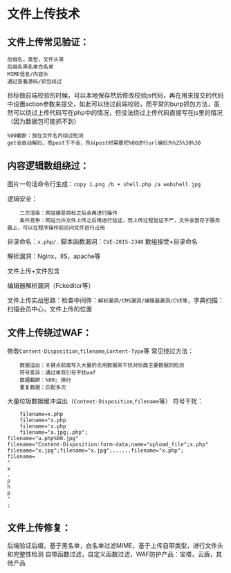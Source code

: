 # 文件上传技术

## 文件上传常见验证：
```
后缀名，类型，文件头等
后缀名黑名单白名单
MIME信息/内容头
通过查看源码/抓包绕过
```

目标做前端校验的时候，可以本地保存然后修改校验js代码，再在用来提交的代码中设置action参数来提交，如此可以绕过前端校验，而平常的burp抓包方法，虽然可以绕过上传代码写在php中的情况，但没法绕过上传代码直接写在js里的情况（因为数据包可能抓不到）

```
%00截断：放在文件名内绕过检测
get会自动解码，而post下不会，所以post时需要把%00进行url编码为%25%30%30
```

## 内容逻辑数组绕过：

图片一句话命令行生成：`copy 1.png /b + shell.php /a webshell.jpg`

逻辑安全：
```
    二次渲染：网站接受目标之后会再进行操作
    条件竞争：网站允许文件上传之后再进行验证，而上传过程验证不严，文件会暂存于服务器上，可以在程序操作前访问文件进行占用
```
目录命名：`x.php/.`
脚本函数漏洞：`CVE-2015-2348`
数组接受+目录命名

解析漏洞：Nginx，IIS，apache等

文件上传+文件包含

编辑器解析漏洞（Fckeditor等）

文件上传实战思路：检查中间件：`解析漏洞/CMS漏洞/编辑器漏洞/CVE等`，字典扫描：扫描会员中心，文件上传的位置

## 文件上传绕过WAF：
修改`Content-Disposition`,`filename`,`Content-Type`等
常见绕过方法：
```
    数据溢出：关键点前面写入大量的无用数据来干扰对后面主要数据的检测
    符号变异：通过单双引号干扰waf
    数据截断：%00; 换行
    重复数据：匹配多次
```
大量垃圾数据缓冲溢出（`Content-Disposition`,`filename`等）
符号干扰：
```
    filename=x.php
    filename="x.php
    filename='x.php
    filename="a.jpg;.php";
filename="a.php%00.jpg"
filename="Content-Disposition:form-data;name="upload_file";x.php"
filename="x.jpg";filename="x.jpg";......filename="x.php";
filename=
"
x
.
p
h
p
"
;
```

## 文件上传修复：
后端验证后缀，基于黑名单，白名单过滤MIME，基于上传自带类型，进行文件头和完整性检测
自带函数过滤，自定义函数过滤，WAF防护产品：宝塔，云盾，其他产品

